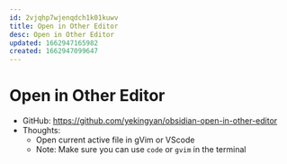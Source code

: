 ```yaml
---
id: 2vjqhp7wjenqdch1k01kuwv
title: Open in Other Editor
desc: Open in Other Editor
updated: 1662947165982
created: 1662947099647
---
```

# Open in Other Editor

- GitHub: https://github.com/yekingyan/obsidian-open-in-other-editor
- Thoughts:
    - Open current active file in gVim or VScode
    - Note: Make sure you can use `code` or `gvim` in the terminal